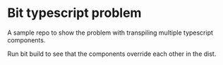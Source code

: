 # Bit typescript problem

A sample repo to show the problem with transpiling multiple typescript components.  

Run bit build to see that the components override each other in the dist. 